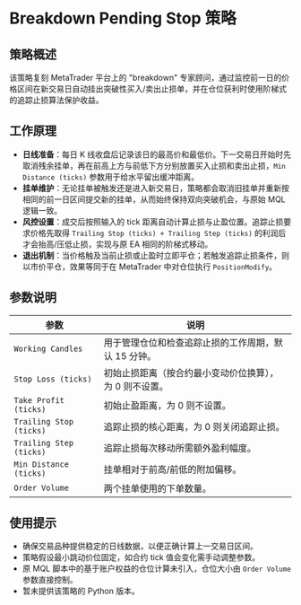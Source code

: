 # Breakdown Pending Stop 策略

## 策略概述
该策略复刻 MetaTrader 平台上的 "breakdown" 专家顾问，通过监控前一日的价格区间在新交易日自动挂出突破性买入/卖出止损单，并在仓位获利时使用阶梯式的追踪止损算法保护收益。

## 工作原理
- **日线准备**：每日 K 线收盘后记录该日的最高价和最低价。下一交易日开始时先取消残余挂单，再在前高上方与前低下方分别放置买入止损和卖出止损，`Min Distance (ticks)` 参数用于给水平留出缓冲距离。
- **挂单维护**：无论挂单被触发还是进入新交易日，策略都会取消旧挂单并重新按相同的前一日区间提交新的挂单，从而始终保持双向突破机会，与原始 MQL 逻辑一致。
- **风控设置**：成交后按照输入的 tick 距离自动计算止损与止盈位置。追踪止损要求价格先取得 `Trailing Stop (ticks) + Trailing Step (ticks)` 的利润后才会抬高/压低止损，实现与原 EA 相同的阶梯式移动。
- **退出机制**：当价格触及当前止损或止盈时立即平仓；若触发追踪止损条件，则以市价平仓，效果等同于在 MetaTrader 中对仓位执行 `PositionModify`。

## 参数说明
| 参数 | 说明 |
|------|------|
| `Working Candles` | 用于管理仓位和检查追踪止损的工作周期，默认 15 分钟。 |
| `Stop Loss (ticks)` | 初始止损距离（按合约最小变动价位换算），为 0 则不设置。 |
| `Take Profit (ticks)` | 初始止盈距离，为 0 则不设置。 |
| `Trailing Stop (ticks)` | 追踪止损的核心距离，为 0 则关闭追踪止损。 |
| `Trailing Step (ticks)` | 追踪止损每次移动所需额外盈利幅度。 |
| `Min Distance (ticks)` | 挂单相对于前高/前低的附加偏移。 |
| `Order Volume` | 两个挂单使用的下单数量。 |

## 使用提示
- 确保交易品种提供稳定的日线数据，以便正确计算上一交易日区间。
- 策略假设最小跳动价位固定，如合约 tick 值会变化需手动调整参数。
- 原 MQL 脚本中的基于账户权益的仓位计算未引入，仓位大小由 `Order Volume` 参数直接控制。
- 暂未提供该策略的 Python 版本。
